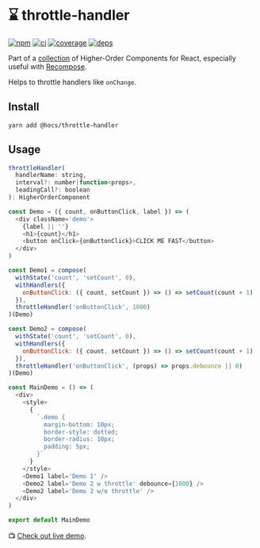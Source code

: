 # :hourglass: throttle-handler

[![npm](https://img.shields.io/npm/v/@hocs/throttle-handler.svg?style=flat-square)](https://www.npmjs.com/package/@hocs/throttle-handler) [![ci](https://img.shields.io/travis/deepsweet/hocs/master.svg?style=flat-square)](https://travis-ci.org/deepsweet/hocs) [![coverage](https://img.shields.io/codecov/c/github/deepsweet/hocs/master.svg?style=flat-square)](https://codecov.io/github/deepsweet/hocs) [![deps](https://david-dm.org/deepsweet/hocs.svg?path=packages/throttle-handler&style=flat-square)](https://david-dm.org/deepsweet/hocs?path=packages/throttle-handler)

Part of a [collection](https://github.com/deepsweet/hocs) of Higher-Order Components for React, especially useful with [Recompose](https://github.com/acdlite/recompose).

Helps to throttle handlers like `onChange`.

## Install

```
yarn add @hocs/throttle-handler
```

## Usage

```js
throttleHandler(
  handlerName: string,
  interval?: number|function<props>,
  leadingCall?: boolean
): HigherOrderComponent
```

```js
const Demo = ({ count, onButtonClick, label }) => (
  <div className='demo'>
    {label || ''}
    <h1>{count}</h1>
    <button onClick={onButtonClick}>CLICK ME FAST</button>
  </div>
)

const Demo1 = compose(
  withState('count', 'setCount', 0),
  withHandlers({
    onButtonClick: ({ count, setCount }) => () => setCount(count + 1)
  }),
  throttleHandler('onButtonClick', 1000)
)(Demo)

const Demo2 = compose(
  withState('count', 'setCount', 0),
  withHandlers({
    onButtonClick: ({ count, setCount }) => () => setCount(count + 1)
  }),
  throttleHandler('onButtonClick', (props) => props.debounce || 0)
)(Demo)

const MainDemo = () => (
  <div>
    <style>
      {
        `.demo {
          margin-bottom: 10px;
          border-style: dotted;
          border-radius: 10px;
          padding: 5px;
        }`
      }
    </style>
    <Demo1 label='Demo 1' />
    <Demo2 label='Demo 2 w throttle' debounce={1000} />
    <Demo2 label='Demo 2 w/o throttle' />
  </div>
)

export default MainDemo
```

:tv: [Check out live demo](https://codesandbox.io/s/q96856wkow).
